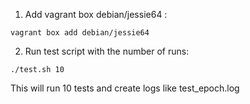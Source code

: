 1) Add vagrant box debian/jessie64 :

`vagrant box add debian/jessie64`

2) Run test script with the number of runs:

`./test.sh 10`

This will run 10 tests and create logs like test_epoch.log

